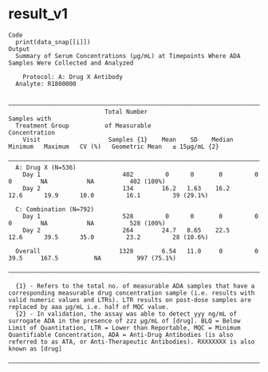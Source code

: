 # result_v1

    Code
      print(data_snap[[i]])
    Output
      Summary of Serum Concentrations (μg/mL) at Timepoints Where ADA Samples Were Collected and Analyzed
      
        Protocol: A: Drug X Antibody
      Analyte: R1800000
      
      ———————————————————————————————————————————————————————————————————————————————————————————————————————————————————————————
                               Total Number                                                                         Samples with 
      Treatment Group          of Measurable                                                                        Concentration
        Visit                   Samples {1}    Mean    SD    Median   Minimum   Maximum   CV (%)   Geometric Mean   ≤ 15μg/mL {2}
      ———————————————————————————————————————————————————————————————————————————————————————————————————————————————————————————
      A: Drug X (N=536)                                                                                                          
        Day 1                       402         0      0       0         0         0        NA           NA          402 (100%)  
        Day 2                       134        16.2   1.63    16.2     12.6      19.9      10.0         16.1         39 (29.1%)  
      
      C: Combination (N=792)                                                                                                     
        Day 1                       528         0      0       0         0         0        NA           NA          528 (100%)  
        Day 2                       264        24.7   8.65    22.5     12.6      39.5      35.0         23.2         28 (10.6%)  
      
      Overall                      1328        6.54   11.0     0         0       39.5     167.5          NA          997 (75.1%) 
      ———————————————————————————————————————————————————————————————————————————————————————————————————————————————————————————
      
      {1} - Refers to the total no. of measurable ADA samples that have a corresponding measurable drug concentration sample (i.e. results with valid numeric values and LTRs). LTR results on post-dose samples are replaced by aaa µg/mL i.e. half of MQC value.
      {2} - In validation, the assay was able to detect yyy ng/mL of surrogate ADA in the presence of zzz µg/mL of [drug]. BLQ = Below Limit of Quantitation, LTR = Lower than Reportable, MQC = Minimum Quantifiable Concentration, ADA = Anti-Drug Antibodies (is also referred to as ATA, or Anti-Therapeutic Antibodies). RXXXXXXX is also known as [drug]
      ———————————————————————————————————————————————————————————————————————————————————————————————————————————————————————————
      

